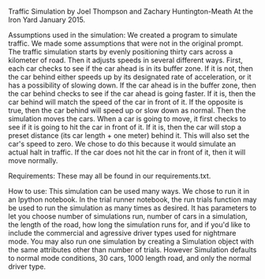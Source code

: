 Traffic Simulation by Joel Thompson and Zachary Huntington-Meath
At the Iron Yard January 2015.


Assumptions used in the simulation:
We created a program to simulate traffic. We made some assumptions that were
not in the original prompt. The traffic simulation starts by evenly
positioning thirty cars across a kilometer of road. Then it adjusts
speeds in several different ways. First, each car checks to see if the
car ahead is in its buffer zone. If it is not, then the car behind either speeds up by
its designated rate of acceleration, or it has a possibility of slowing down. If the car ahead is in the buffer zone, then the car behind checks to see if the car ahead is going faster. If it is, then the car behind will match the speed of the car in front of it. If the opposite is true, then the car behind will speed up or slow down as normal. Then the simulation moves the cars. When a car is going to move, it first checks to see if it is
going to hit the car in front of it. If it is, then the car will stop a preset distance (its car length + one meter) behind it. This will also set the car's speed to zero. We chose to do this because it would simulate an actual halt in traffic. If the
car does not hit the car in front of it, then it will move normally.


Requirements:
These may all be found in our requirements.txt.


How to use:
This simulation can be used many ways. We chose to run it in an Ipython
notebook. In the trial runner notebook, the run trials function may be used
to run the simulation as many times as desired. It has parameters to let you
choose number of simulations run, number of cars in a simulation, the length
of the road, how long the simulation runs for, and if you'd like to include
the commercial and agressive driver types used for nightmare mode. You may
also run one simulation by creating a Simulation object with the same attributes
other than number of trials. However Simulation defaults to normal mode
conditions, 30 cars, 1000 length road, and only the normal driver type.
